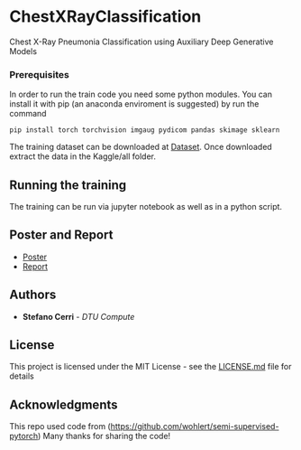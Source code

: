 # ChestXRayClassification
Chest X-Ray Pneumonia Classification using Auxiliary Deep Generative Models

### Prerequisites

In order to run the train code you need some python modules. You can install it with pip (an anaconda enviroment is suggested) by run the command

```
pip install torch torchvision imgaug pydicom pandas skimage sklearn
```

The training dataset can be downloaded at [Dataset](https://www.kaggle.com/c/rsna-pneumonia-detection-challenge).
Once downloaded extract the data in the Kaggle/all folder.

## Running the training

The training can be run via jupyter notebook as well as in a python script.


## Poster and Report

* [Poster](https://github.com/ste93ste/ChestXRayClassification/blob/master/Documents/Poster.pdf)
* [Report](https://github.com/ste93ste/ChestXRayClassification/blob/master/Documents/Report.pdf)


## Authors

* **Stefano Cerri** - *DTU Compute*

## License

This project is licensed under the MIT License - see the [LICENSE.md](LICENSE.md) file for details

## Acknowledgments

This repo used code from (https://github.com/wohlert/semi-supervised-pytorch)
Many thanks for sharing the code!


